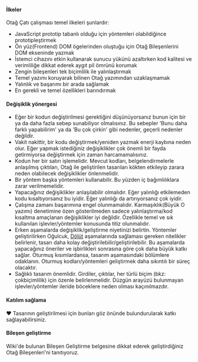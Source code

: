#### İlkeler
Otağ Çatı çalışması temel ilkeleri şunlardır:

* JavaScript prototip tabanlı olduğu için yöntemleri olabildiğince prototipleştirmek
* Ön yüz(Frontend) DOM ögelerinden oluştuğu için Otağ Bileşenlerini DOM ekseninde yazmak
* İstemci cihazını etkin kullanarak sunucu yükünü azaltırken kod kalitesi ve verimliliğe dikkat ederek aygıt pil ömrünü korumak
* Zengin bileşenleri tek biçimlilik ile yalınlaştırmak
* Temel yazımı koruyarak bilinen Otağ yazımından uzaklaşmamak
* Yalınlık ve başarımı bir arada sağlamak
* En gerekli ve temel özellikleri barındırmak

#### Değişiklik yönergesi
* Eğer bir kodun değiştirilmesi gerektiğini düşünüyorsanız bunun için bir ya da daha fazla sebep sunabiliyor olmalısınız. Bu sebepler 'Bunu daha farklı yapabilirim' ya da 'Bu çok çirkin' gibi nedenler, geçerli nedenler değildir. 
* Vakit nakittir, bir kodu değiştirmek/yeniden yazmak enerji kaybına neden olur. Eğer yapmak istediğiniz değişiklikler çok önemli bir fayda getirmiyorsa değiştirmek için zaman harcamamalısınız.
* Kodun her bir satırı işlemelidir. Mevcut kodları, belgelendirmelerle anlaşılmış çıktıları, Otağ ile geliştirilen tasarıları kökten etkileyip zarara neden olabilecek değişiklikler önlenmelidir.
* Bir yöntem başka yöntemleri kullanabilir. Bu yüzden iç bağımlılıklara zarar verilmemelidir.
* Yapacağınız değişiklikler anlaşılabilir olmalıdır. Eğer yalınlığı etkilemeden kodu kısaltıyorsanız bu iyidir. Eğer yalınlığı da artırıyorsanız çok iyidir.
* Çalışma zamanı başarımına engel olunmamalıdır. Karmaşıklık(Büyük O yazımı) denetimine özen gösterilmeden sadece yalınlaştırma/kod kısaltma amaçlanan değişiklikler iyi değildir. Özellikle temel ve sık kullanılan işlevler/yöntemler konusunda titiz olunmalıdır.
* Erken aşamalarda değişiklik/geliştirme niyetinizi belirtin. Yöntemler geliştirilirken Oğulcuk, [Dölüt](https://tr.wiktionary.org/wiki/d%C3%B6l%C3%BCt) aşamalarında sağlaması gereken nitelikler belirlenir, tasarı daha kolay değiştirilebilir/geliştirilebilir. Bu aşamalarda yapacağınız öneriler ve işbirlikleri sonrasına göre çok daha büyük katkı sağlar. Oturmuş kısımlardansa, tasarım aşamasındaki bölümlere odaklanın. Oturmuş kodları/yöntemleri geliştirmek daha sıkıntılı bir süreç olacaktır.
* Sağlıklı tasarım önemlidir. Girdiler, çıktılar, her türlü biçim (bkz: çokbiçimlilik) için özenle belirlenmelidir. Düzgün arayüzü bulunmayan işlevler/yöntemler ileride böceklere neden olması kaçınılmazdır.

#### Katılım sağlama
♥ Tasarının geliştirilmesi için bunları göz önünde bulundurularak katkı sağlayabilirsiniz.

#### Bileşen geliştirme
Wiki'de bulunan Bileşen Geliştirme belgesine dikkat ederek geliştirdiğiniz Otağ Bileşenleri'ni tanıtıyoruz.
